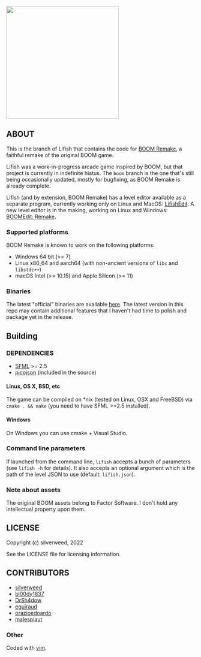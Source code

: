 <img src="https://silverweed.github.io/assets/img/boom/boom_screen1.png" style='height: 300px'/>

## ABOUT ##
This is the branch of Lifish that contains the code for [BOOM Remake](https://silverweed.github.io/boom), a faithful remake of the original BOOM game.

Lifish was a work-in-progress arcade game inspired by BOOM, but that project is currently in indefinite hiatus. The `boom` branch is the one that's still being occasionally updated, mostly for bugfixing, as BOOM Remake is already complete.

Lifish (and by extension, BOOM Remake) has a level editor available as a separate program, currently working only on Linux and MacOS: [LifishEdit](https://codeberg.org/silverweed/lifish-edit). A new level editor is in the making, working on Linux and Windows: [BOOMEdit: Remake](https://codeberg.org/silverweed/boom-edit-remake).

### Supported platforms ###
BOOM Remake is known to work on the following platforms:

* Windows 64 bit (>= 7)
* Linux x86_64 and aarch64 (with non-ancient versions of `libc` and `libstdc++`)
* macOS Intel (>= 10.15) and Apple Silicon (>= 11)

### Binaries ###
The latest "official" binaries are available [here](https://silverweed.github.io/boom/). The latest version in this repo may contain additional features that I haven't had time to polish and package yet in the release.

## Building ##

### DEPENDENCIES ###

* [SFML](https://github.com/SFML/SFML) >= 2.5
* [picojson](https://github.com/kazuho/picojson) (included in the source)

#### Linux, OS X, BSD, etc ####
The game can be compiled on *nix (tested on Linux, OSX and FreeBSD) via `cmake . && make`
(you need to have SFML >=2.5 installed).

#### Windows ####
On Windows you can use cmake + Visual Studio.

### Command line parameters ###
If launched from the command line, `lifish` accepts a bunch of parameters (see `lifish -h` for details).
It also accepts an optional argument which is the path of the level JSON to use (default: `lifish.json`).

### Note about assets ###
The original BOOM assets belong to Factor Software. I don't hold any intellectual property upon them.

## LICENSE ##
Copyright (c) silverweed, 2022

See the LICENSE file for licensing information.

## CONTRIBUTORS ##
- [silverweed](https://github.com/silverweed)
- [bl00dy1837](https://github.com/bl00dy1837)
- [DrSh4dow](https://github.com/DrSh4dow)
- [eguiraud](https://github.com/eguiraud)
- [orazioedoardo](https://github.com/orazioedoardo)
- [malespiaut](https://github.com/malespiaut)

### Other ###

Coded with [vim](http://www.vim.org/).

